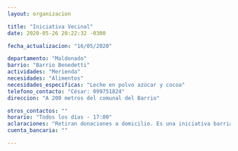 ```yaml
---
layout: organizacion

title: "Iniciativa Vecinal"
date: 2020-05-26 20:22:32 -0300

fecha_actualizacion: "16/05/2020"

departamento: "Maldonado"
barrio: "Barrio Benedetti"
actividades: "Merienda"
necesidades: "Alimentos"
necesidades_especificas: "Leche en polvo azúcar y cocoa"
telefono_contacto: "César: 099751824"
direccion: "A 200 metros del comunal del Barrio"

otros_contactos: ""
horario: "Todos los días - 17:00"
aclaraciones: "Retiran donaciones a domicilio. Es una iniciativa barrial que atiende a 300 personas. Ese cupo está colmado y no pueden brindar ayuda a más personas."
cuenta_bancaria: ""

---
```

